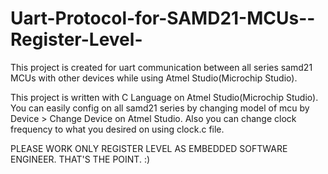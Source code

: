 # Uart-Protocol-for-SAMD21-MCUs--Register-Level-
This project is created for uart communication between all series samd21 MCUs with other devices while using Atmel Studio(Microchip Studio). 

This project is written with C Language on Atmel Studio(Microchip Studio). You can easily config on all samd21 series by changing model of mcu by Device > Change Device on Atmel Studio. Also you can change clock frequency to what you desired on using  clock.c file.

PLEASE WORK ONLY REGISTER LEVEL AS EMBEDDED SOFTWARE ENGINEER. THAT'S THE POINT.  :)
